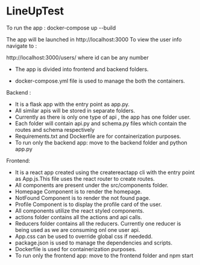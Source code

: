 # LineUpTest

To run the app : docker-compose up --build

The app will be launched in http://localhost:3000
To view the user info navigate to :

http://localhost:3000/users/<id> where id can be any number

- The app is divided into frontend and backend folders.

- docker-compose.yml file is used to manage the both the containers.

Backend :

- It is a flask app with the entry point as app.py.
- All similar apis will be stored in separate folders.
- Currently as there is only one type of api , the app has one folder user.
- Each folder will contain api.py and schema.py files which contain the routes and schema respectively
- Requirements.txt and Dockerfile are for containerization purposes.
- To run only the backend app: move to the backend folder and python app.py

Frontend:

- It is a react app created using the createreactapp cli with the entry point as App.js.This file uses the react router to create routes.
- All components are present under the src/components folder.
- Homepage Component is to render the homepage.
- NotFound Component is to render the not found page.
- Profile Component is to display the profile card of the user.
- All components utilize the react styled components.
- actions folder contains all the actions and api calls.
- Reducers folder contains all the reducers. Currently one reducer is being used as we are consuming onl one user api.
- App.css can be used to override global css if neededd.
- package.json is used to manage the dependencies and scripts.
- Dockerfile is used for containerization purposes.
- To run only the frontend app: move to the frontend folder and npm start
